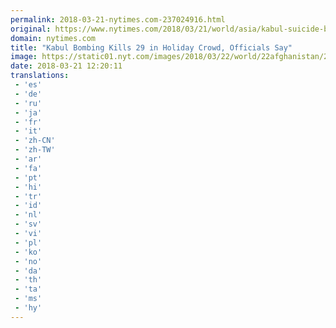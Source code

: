 ```yaml
---
permalink: 2018-03-21-nytimes.com-237024916.html
original: https://www.nytimes.com/2018/03/21/world/asia/kabul-suicide-bombing.html?partner=rss&amp;emc=rss
domain: nytimes.com
title: "Kabul Bombing Kills 29 in Holiday Crowd, Officials Say"
image: https://static01.nyt.com/images/2018/03/22/world/22afghanistan/22afghanistan-mediumThreeByTwo440.jpg
date: 2018-03-21 12:20:11
translations: 
 - 'es'
 - 'de'
 - 'ru'
 - 'ja'
 - 'fr'
 - 'it'
 - 'zh-CN'
 - 'zh-TW'
 - 'ar'
 - 'fa'
 - 'pt'
 - 'hi'
 - 'tr'
 - 'id'
 - 'nl'
 - 'sv'
 - 'vi'
 - 'pl'
 - 'ko'
 - 'no'
 - 'da'
 - 'th'
 - 'ta'
 - 'ms'
 - 'hy'
---
```


